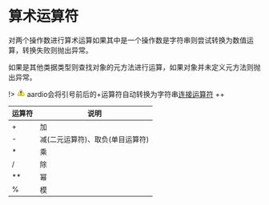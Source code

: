 # 算术运算符

 对两个操作数进行算术运算如果其中是一个操作数是字符串则尝试转换为数值运算，转换失败则抛出异常。

如果是其他类据类型则查找对象的元方法进行运算，如果对象并未定义元方法则抛出异常。

!> ![](../../icon/warning.gif) aardio会将引号前后的+运算符自动转换为字符串[连接运算符](the%20language/operator/concat) ++

|  运算符 |  说明 |
| --- | --- |
|  + |  加 |
| - |  减(二元运算符)、取负(单目运算符) |
|  * |  乘 |
| / |  除 |
|  ** |  幂 |
| % |  模 |

